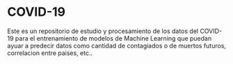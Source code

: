 # COVID-19

Este es un repositorio de estudio y procesamiento de los datos del COVID-19 para el entrenamiento de modelos de Machine Learning que puedan ayuar a predecir datos como cantidad de contagiados o de muertos futuros, correlacion entre paises, etc..
